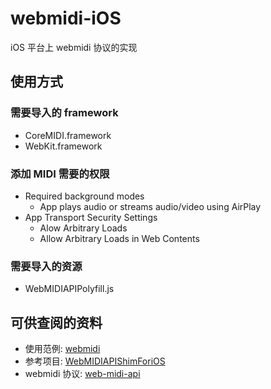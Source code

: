 # webmidi-iOS
iOS 平台上 webmidi 协议的实现

## 使用方式

### 需要导入的 framework

* CoreMIDI.framework
* WebKit.framework

### 添加 MIDI 需要的权限

+ Required background modes
    - App plays audio or streams audio/video using AirPlay
+ App Transport Security Settings
    - Alow Arbitrary Loads
    - Allow Arbitrary Loads in Web Contents

### 需要导入的资源

* WebMIDIAPIPolyfill.js

## 可供查阅的资料

* 使用范例: [webmidi](https://github.com/cotejp/webmidi)
* 参考项目: [WebMIDIAPIShimForiOS](https://github.com/mizuhiki/WebMIDIAPIShimForiOS)
* webmidi 协议: [web-midi-api](https://webaudio.github.io/web-midi-api)
